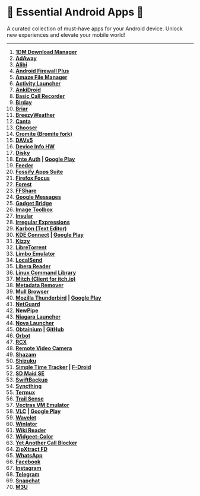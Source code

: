 # 🌟 **Essential Android Apps** 🌟  
A curated collection of must-have apps for your Android device. Unlock new experiences and elevate your mobile world!


---

1. **[1DM Download Manager](https://play.google.com/store/apps/details?id=idm.internet.download.manager&hl=en_IN)**  
2. **[AdAway](https://f-droid.org/en/packages/org.adaway/)**  
3. **[Alibi](https://f-droid.org/en/packages/app.myzel394.alibi/)**  
4. **[Android Firewall Plus](https://play.google.com/store/apps/details?id=dev.ukanth.ufirewall&hl=en_IN)**  
5. **[Amaze File Manager](https://f-droid.org/packages/com.amaze.filemanager/)**  
6. **[Activity Launcher](https://play.google.com/store/apps/details?id=de.szalkowski.activitylauncher&hl=en_IN)**  
7. **[AnkiDroid](https://play.google.com/store/apps/details?id=com.ichi2.anki&hl=en_IN)**  
8. **[Basic Call Recorder](https://github.com/nicorac/bcr-gui/releases)**  
9. **[Birday](https://f-droid.org/en/packages/com.minar.birday/)**  
10. **[Briar](https://play.google.com/store/apps/details?id=org.briarproject.briar.android&hl=en_IN)**  
11. **[BreezyWeather](https://github.com/breezy-weather/breezy-weather/releases)**  
12. **[Canta](https://f-droid.org/en/packages/org.samo_lego.canta/)**  
13. **[Chooser](https://f-droid.org/en/packages/com.uravgcode.chooser/)**  
14. **[Cromite (Bromite fork)](https://github.com/uazo/cromite/releases)**  
15. **[DAVx5](https://f-droid.org/en/packages/at.bitfire.davdroid/)**  
16. **[Device Info HW](https://play.google.com/store/apps/details?id=ru.andr7e.deviceinfohw&hl=en_IN)**  
17. **[Disky](https://f-droid.org/packages/de.felixnuesse.disky/)**  
18. **[Ente Auth](https://f-droid.org/packages/io.ente.auth/) | [Google Play](https://play.google.com/store/apps/details?id=io.ente.auth&hl=en)**  
19. **[Feeder](https://play.google.com/store/apps/details?id=com.nononsenseapps.feeder.play&hl=en_IN)**  
20. **[Fossify Apps Suite](https://f-droid.org/en/packages/org.fossify.phone/)**  
21. **[Firefox Focus](https://play.google.com/store/apps/details?id=org.mozilla.focus&hl=en_IN)**  
22. **[Forest](https://play.google.com/store/apps/details?id=cc.forestapp&hl=en_IN)**  
23. **[FFShare](https://f-droid.org/en/packages/com.caydey.ffshare/)**  
24. **[Google Messages](https://play.google.com/store/apps/details?id=com.google.android.apps.messaging&hl=en_IN)**  
25. **[Gadget Bridge](https://f-droid.org/packages/nodomain.freeyourgadget.gadgetbridge/)**  
26. **[Image Toolbox](https://f-droid.org/en/packages/ru.tech.imageresizershrinker/)**  
27. **[Insular](https://f-droid.org/en/packages/com.oasisfeng.island.fdroid/)**  
28. **[Irregular Expressions](https://f-droid.org/en/packages/mf.asciitext.lite/)**  
29. **[Karbon (Text Editor)](https://f-droid.org/en/packages/com.rk.xededitor/)**  
30. **[KDE Connect](https://f-droid.org/en/packages/org.kde.kdeconnect_tp/) | [Google Play](https://play.google.com/store/apps/details?id=org.kde.kdeconnect_tp)**  
31. **[Kizzy](https://github.com/dead8309/Kizzy/releases)**  
32. **[LibreTorrent](https://f-droid.org/en/packages/org.proninyaroslav.libretorrent/)**  
33. **[Limbo Emulator](https://virtualmachinery.weebly.com/limbo-downloads.html)**  
34. **[LocalSend](https://play.google.com/store/apps/details?id=org.localsend.localsend_app)**  
35. **[Libera Reader](https://f-droid.org/en/packages/com.foobnix.pro.pdf.reader/)**  
36. **[Linux Command Library](https://f-droid.org/en/packages/com.inspiredandroid.linuxcommandbibliotheca/)**  
37. **[Mitch (Client for itch.io)](https://f-droid.org/packages/ua.gardenapple.itchupdater/)**  
38. **[Metadata Remover](https://f-droid.org/en/packages/rocks.poopjournal.metadataremover/)**  
39. **[Mull Browser](https://f-droid.org/en/packages/us.spotco.fennec_dos/)**  
40. **[Mozilla Thunderbird](https://f-droid.org/packages/net.thunderbird.android/) | [Google Play](https://play.google.com/store/apps/details?id=net.thunderbird.android)**  
41. **[NetGuard](https://play.google.com/store/apps/details?id=eu.faircode.netguard&hl=en_IN)**  
42. **[NewPipe](https://f-droid.org/packages/org.schabi.newpipe/)**  
43. **[Niagara Launcher](https://play.google.com/store/apps/details?id=bitpit.launcher&hl=en_IN)**  
44. **[Nova Launcher](https://play.google.com/store/apps/details?id=com.teslacoilsw.launcher)**  
45. **[Obtainium](https://obtainium.imranr.dev/) | [GitHub](https://github.com/ImranR98/Obtainium/releases)**  
46. **[Orbot](https://play.google.com/store/apps/details?id=org.torproject.android&hl=en_IN)**  
47. **[RCX](https://play.google.com/store/apps/details?id=io.github.x0b.rcx&hl=en_IN)**  
48. **[Remote Video Camera](https://f-droid.org/en/packages/org.avmedia.remotevideocam/)**  
49. **[Shazam](https://play.google.com/store/apps/details?id=com.shazam.android)**  
50. **[Shizuku](https://play.google.com/store/apps/details?id=moe.shizuku.privileged.api&hl=en_IN)**  
51. **[Simple Time Tracker](https://play.google.com/store/apps/details?id=com.razeeman.util.simpletimetracker) | [F-Droid](https://f-droid.org/packages/com.razeeman.util.simpletimetracker/)**  
52. **[SD Maid SE](https://play.google.com/store/apps/details?id=eu.darken.sdmse&hl=en_IN)**  
53. **[SwiftBackup](https://play.google.com/store/apps/details?id=org.swiftapps.swiftbackup&hl=en_IN)**  
54. **[Syncthing](https://play.google.com/store/apps/details?id=com.github.catfriend1.syncthingandroid&hl=en_IN)**  
55. **[Termux](https://f-droid.org/en/packages/com.termux/)**  
56. **[Trail Sense](https://play.google.com/store/apps/details?id=com.kylecorry.trail_sense&hl=en_IN)**  
57. **[Vectras VM Emulator](https://vectras.vercel.app/download.html)**  
58. **[VLC](https://f-droid.org/en/packages/org.videolan.vlc/) | [Google Play](https://play.google.com/store/apps/details?id=org.videolan.vlc&hl=en_IN)**  
59. **[Wavelet](https://play.google.com/store/apps/details?id=com.pittvandewitt.wavelet&hl=en_IN)**  
60. **[Winlator](https://winlator.org/)**  
61. **[Wiki Reader](https://f-droid.org/en/packages/org.nsh07.wikireader/)**  
62. **[Widgeet-Color](https://play.google.com/store/apps/details?id=art.widgeet.android&hl=en)**  
63. **[Yet Another Call Blocker](https://f-droid.org/en/packages/dummydomain.yetanothercallblocker/)**  
64. **[ZipXtract FD](https://f-droid.org/en/packages/com.wirelessalien.zipxtract/)**
65. **[WhatsApp](https://play.google.com/store/apps/details?id=com.whatsapp)**  
66. **[Facebook](https://play.google.com/store/apps/details?id=com.facebook.katana)**  
67. **[Instagram](https://play.google.com/store/apps/details?id=com.instagram.android)**  
68. **[Telegram](https://play.google.com/store/apps/details?id=org.telegram.messenger)**  
69. **[Snapchat](https://play.google.com/store/apps/details?id=com.snapchat.android)**
70. **[M3U](https://f-droid.org/packages/com.m3u.androidApp/)**

